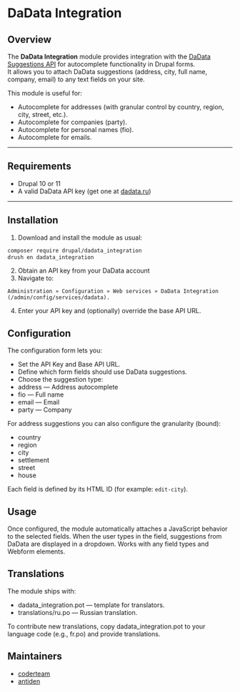 # DaData Integration

## Overview
The **DaData Integration** module provides integration with the [DaData Suggestions API](https://dadata.ru/api/suggest/) for autocomplete functionality in Drupal forms.  
It allows you to attach DaData suggestions (address, city, full name, company, email) to any text fields on your site.

This module is useful for:
- Autocomplete for addresses (with granular control by country, region, city, street, etc.).
- Autocomplete for companies (party).
- Autocomplete for personal names (fio).
- Autocomplete for emails.

---

## Requirements
- Drupal 10 or 11
- A valid DaData API key (get one at [dadata.ru](https://dadata.ru/))

---

## Installation
1. Download and install the module as usual:
  ```bash
  composer require drupal/dadata_integration
  drush en dadata_integration
  ```
2.	Obtain an API key from your DaData account
3.	Navigate to:
  ```
  Administration » Configuration » Web services » DaData Integration (/admin/config/services/dadata).
  ```
4.	Enter your API key and (optionally) override the base API URL.

## Configuration
The configuration form lets you:
- Set the API Key and Base API URL.
- Define which form fields should use DaData suggestions.
- Choose the suggestion type:
- address — Address autocomplete
- fio — Full name
- email — Email
- party — Company

For address suggestions you can also configure the granularity (bound):
- country
- region
- city
- settlement
- street
- house

Each field is defined by its HTML ID (for example: `edit-city`).

## Usage
Once configured, the module automatically attaches a JavaScript behavior to the selected fields.
When the user types in the field, suggestions from DaData are displayed in a dropdown.
Works with any field types and Webform elements.

## Translations
The module ships with:
- dadata_integration.pot — template for translators.
- translations/ru.po — Russian translation.

To contribute new translations, copy dadata_integration.pot to your language code (e.g., fr.po) and provide translations.

## Maintainers
- [coderteam](https://coderteam.ru)
- [antiden](https://www.drupal.org/u/antiden)
